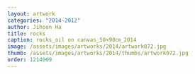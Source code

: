 ```yaml
---
layout: artwork
categories: "2014-2012"
author: Jihoon Ha
title: rocks
caption: rocks_oil on canvas_50×90㎝_2014
image: /assets/images/artworks/2014/artwork072.jpg
thumb: /assets/images/artworks/2014/thumbs/artwork072.jpg
order: 1214009
---
```

